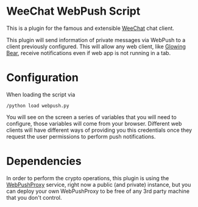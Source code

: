 WeeChat WebPush Script
======================

This is a plugin for the famous and extensible [WeeChat](https://weechat.org/) chat client.

This plugin will send information of private messages via WebPush to a client previously configured. This will allow any web client, like [Glowing Bear](https://www.glowing-bear.org/), receive notifications even if web app is not running in a tab.


# Configuration
When loading the script via
```
/python load webpush.py
```

You will see on the screen a series of variables that you will need to configure, those variables will come from your browser. Different web clients will have different ways of providing you this credentials once they request the user permissions to perform push notifications.

# Dependencies
In order to perform the crypto operations, this plugin is using the [WebPushProxy](https://github.com/arcturus/webpushproxy) service, right now a public (and private) instance, but you can deploy your own WebPushProxy to be free of any 3rd party machine that you don't control.
